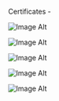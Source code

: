Certificates - 

![Image Alt]([image_url](https://github.com/Mynkskhr/Thinkwerke/blob/8495d2408c2fb5b0ff93c59284348957a6bc2424/AWS%20Certified%20Solutions%20Architect%20-%20Professional%20certificate.jpg))


![Image Alt]([image_url](https://github.com/Mynkskhr/Thinkwerke/blob/8495d2408c2fb5b0ff93c59284348957a6bc2424/CISM-certification.jpg))


![Image Alt]([image_url](https://github.com/Mynkskhr/Thinkwerke/blob/8495d2408c2fb5b0ff93c59284348957a6bc2424/ISO%2027001%20-%2036380569.pdf))


![Image Alt]([image_url](https://github.com/Mynkskhr/Thinkwerke/blob/8495d2408c2fb5b0ff93c59284348957a6bc2424/Mayank%20Sekhar%20NIS2DTP.jpg))


![Image Alt]([image_url](https://github.com/Mynkskhr/Thinkwerke/blob/f98b12f5ee297a7d47c0392acdc0378b5ceb0110/Mayank%20Sekhar%20DORATPro.jpg))



